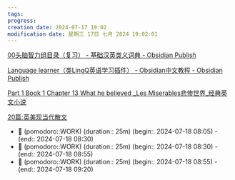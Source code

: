 ```yaml
---
tags: 
progress: 
creation date: 2024-07-17 19:02
modification date: 星期三 17日 七月 2024 19:02:01
---
```

[00头脑智力组目录（复习） - 基础汉英类义词典 - Obsidian Publish](https://publish.obsidian.md/thesaurus/%E8%8B%B1%E8%AF%AD%E8%AF%8D%E4%B9%89%E5%88%86%E7%B1%BB%E6%95%B0%E6%8D%AE%E5%BA%93%EF%BC%88%E5%A4%A7%E5%AD%A6%E7%89%88%EF%BC%89/12%E5%A4%B4%E8%84%91%E6%99%BA%E5%8A%9B/00%E5%A4%B4%E8%84%91%E6%99%BA%E5%8A%9B%E7%BB%84%E7%9B%AE%E5%BD%95%EF%BC%88%E5%A4%8D%E4%B9%A0%EF%BC%89)



[Language learner（类LingQ英语学习插件） - Obsidian中文教程 - Obsidian Publish](https://publish.obsidian.md/chinesehelp/01+2021%E6%96%B0%E6%95%99%E7%A8%8B/Language+learner%EF%BC%88%E7%B1%BBLingQ%E8%8B%B1%E8%AF%AD%E5%AD%A6%E4%B9%A0%E6%8F%92%E4%BB%B6%EF%BC%89)



[Part 1 Book 1 Chapter 13 What he believed _Les Miserables悲惨世界_经典英文小说](https://novel.tingroom.com/html/75/4150.html)

[20篇:英美现当代散文](https://reader-service.fcdn.sk/?source=32c229cb8b19eba49cce307514aec94baf8f342ced1902363bd2a66b4e183cca&download_location=https%3A%2F%2Fzh.z-library.rs%2Fdl%2F16391071%2F30a6cc)




- 🍅 (pomodoro::WORK) (duration:: 25m) (begin:: 2024-07-18 08:05) - (end:: 2024-07-18 08:30)
- 🍅 (pomodoro::WORK) (duration:: 25m) (begin:: 2024-07-18 08:30) - (end:: 2024-07-18 08:55)
- 🍅 (pomodoro::WORK) (duration:: 25m) (begin:: 2024-07-18 08:55) - (end:: 2024-07-18 09:20)